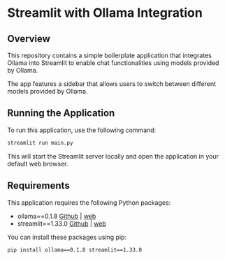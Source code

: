 
# Streamlit with Ollama Integration

## Overview

This repository contains a simple boilerplate application that integrates Ollama into Streamlit to enable chat functionalities using models provided by Ollama.

The app features a sidebar that allows users to switch between different models provided by Ollama.


## Running the Application

To run this application, use the following command:

```bash
streamlit run main.py
```

This will start the Streamlit server locally and open the application in your default web browser.

## Requirements

This application requires the following Python packages:

- ollama==0.1.8 [Github](https://github.com/ollama/ollama-python) | [web](https://ollama.com/)
- streamlit==1.33.0 [Github](https://github.com/streamlit/streamlit) | [web](https://streamlit.io/)

You can install these packages using pip:

```bash
pip install ollama==0.1.8 streamlit==1.33.0
```
